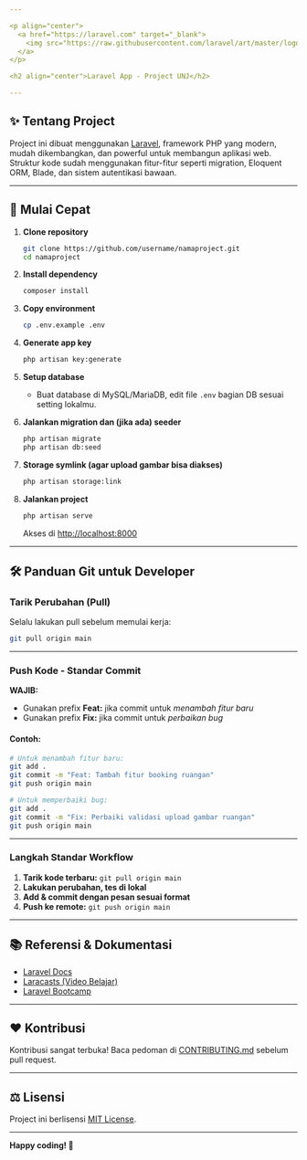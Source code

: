```yaml
---

<p align="center">
  <a href="https://laravel.com" target="_blank">
    <img src="https://raw.githubusercontent.com/laravel/art/master/logo-lockup/5%20SVG/2%20CMYK/1%20Full%20Color/laravel-logolockup-cmyk-red.svg" width="400" alt="Laravel Logo">
  </a>
</p>

<h2 align="center">Laravel App - Project UNJ</h2>

---
```


## ✨ Tentang Project

Project ini dibuat menggunakan [Laravel](https://laravel.com/), framework PHP yang modern, mudah dikembangkan, dan powerful untuk membangun aplikasi web.
Struktur kode sudah menggunakan fitur-fitur seperti migration, Eloquent ORM, Blade, dan sistem autentikasi bawaan.

---

## 🚀 **Mulai Cepat**

1. **Clone repository**

   ```bash
   git clone https://github.com/username/namaproject.git
   cd namaproject
   ```

2. **Install dependency**

   ```bash
   composer install
   ```

3. **Copy environment**

   ```bash
   cp .env.example .env
   ```

4. **Generate app key**

   ```bash
   php artisan key:generate
   ```

5. **Setup database**

   * Buat database di MySQL/MariaDB, edit file `.env` bagian DB sesuai setting lokalmu.

6. **Jalankan migration dan (jika ada) seeder**

   ```bash
   php artisan migrate
   php artisan db:seed
   ```

7. **Storage symlink (agar upload gambar bisa diakses)**

   ```bash
   php artisan storage:link
   ```

8. **Jalankan project**

   ```bash
   php artisan serve
   ```

   Akses di [http://localhost:8000](http://localhost:8000)

---

## 🛠️ **Panduan Git untuk Developer**

### **Tarik Perubahan (Pull)**

Selalu lakukan pull sebelum memulai kerja:

```bash
git pull origin main
```

---

### **Push Kode - Standar Commit**

**WAJIB:**

* Gunakan prefix **Feat:** jika commit untuk *menambah fitur baru*
* Gunakan prefix **Fix:** jika commit untuk *perbaikan bug*

#### **Contoh:**

```bash
# Untuk menambah fitur baru:
git add .
git commit -m "Feat: Tambah fitur booking ruangan"
git push origin main

# Untuk memperbaiki bug:
git add .
git commit -m "Fix: Perbaiki validasi upload gambar ruangan"
git push origin main
```

---

### **Langkah Standar Workflow**

1. **Tarik kode terbaru:**
   `git pull origin main`
2. **Lakukan perubahan, tes di lokal**
3. **Add & commit dengan pesan sesuai format**
4. **Push ke remote:**
   `git push origin main`

---

## 📚 **Referensi & Dokumentasi**

* [Laravel Docs](https://laravel.com/docs)
* [Laracasts (Video Belajar)](https://laracasts.com)
* [Laravel Bootcamp](https://bootcamp.laravel.com)

---

## ❤️ **Kontribusi**

Kontribusi sangat terbuka!
Baca pedoman di [CONTRIBUTING.md](CONTRIBUTING.md) sebelum pull request.

---

## ⚖️ **Lisensi**

Project ini berlisensi [MIT License](https://opensource.org/licenses/MIT).

---

**Happy coding! 🚀**
